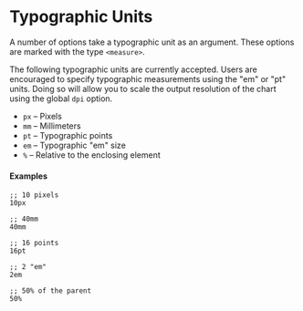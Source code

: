 Typographic Units
=================

A number of options take a typographic unit as an argument. These options are
marked with the type `<measure>`.

The following typographic units are currently accepted. Users are encouraged to
specify typographic measurements using the "em" or "pt" units. Doing so will
allow you to scale the output resolution of the chart using the global `dpi`
option.

  - `px` – Pixels
  - `mm` – Millimeters
  - `pt` – Typographic points
  - `em` – Typographic "em" size
  - `%`  – Relative to the enclosing element

#### Examples

    ;; 10 pixels
    10px

    ;; 40mm
    40mm

    ;; 16 points
    16pt

    ;; 2 "em"
    2em

    ;; 50% of the parent
    50%
